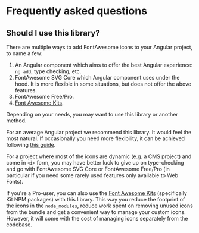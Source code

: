 # Frequently asked questions

## Should I use this library?

There are multiple ways to add FontAwesome icons to your Angular project, to name a few:

1. An Angular component which aims to offer the best Angular experience: `ng add`, type checking, etc.
2. FontAwesome SVG Core which Angular component uses under the hood. It is more flexible in some situations, but does
   not offer the above features.
3. FontAwesome Free/Pro.
4. [Font Awesome Kits](https://fontawesome.com/kits).

Depending on your needs, you may want to use this library or another method.

For an average Angular project we recommend this library. It would feel the most natural. If occasionally you need more
flexibility, it can be achieved
following [this guide](https://github.com/FortAwesome/angular-fontawesome/blob/master/docs/guide/advanced-uses.md#replace-i-tags-with-icons-in-the-arbitrary-html).

For a project where most of the icons are dynamic (e.g. a CMS project) and come in `<i>` form, you may have better luck
to give up on type-checking and go with FontAwesome SVG Core or FontAwesome Free/Pro (in particular if you need some
rarely used features only available to Web Fonts).

If you're a Pro-user, you can also use the [Font Awesome Kits](https://fontawesome.com/kits) (specifically Kit NPM
packages) with this library. This way you reduce the footprint of the icons in the `node_modules`, reduce work spent on
removing unused icons from the bundle and get a convenient way to manage your custom icons. However, it will come with
the cost of managing icons separately from the codebase.

